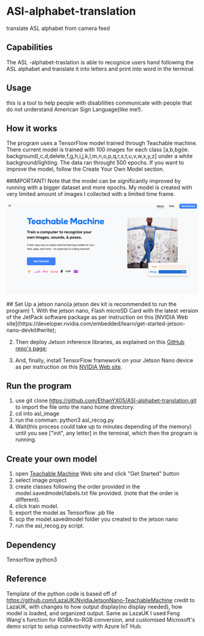 # ASl-alphabet-translation
translate ASL alphabet from camera feed

## Capabilities
The ASL -alphabet-traslation is able to recognice users hand following the ASL alphabet and translate it into letters and print into word in the terminal.

## Usage
this is a tool to help people with disabilities communicate with people that do not understand American Sign Language(like me!). 

## How it works
The program uses a TensorFlow model trained through Teachable machine. There current model is trained with 100 images for each class
[a,b,bg(ie. background),c,d,delete,f,g,h,i,j,k,l,m,n,o,p,q,r,s,t,u,v,w,x,y,z] under a white background/lighting. The data ran throught 500 epochs. If you want to improve the model, follow the Create Your Own Model section.

##IMPORTANT!
Note that the model can be significantly improved by running with a bigger dataset and more epochs. My model is created with very limited amount of images I collected with a limited time frame.

<p align="center">
  <img src="/model.savedmodel/community-teachable-machine-2.png" width="600">
</p>
## Set Up a jetson nano(a jetson dev kit is recommended to run the program)
1. With the jetson nano,  Flash microSD Card with the latest version of the JetPack software package as per instruction on this [NVIDIA Web site](https://developer.nvidia.com/embedded/learn/get-started-jetson-nano-devkit#write);

2. Then deploy Jetson inference libraries, as explained on this [GitHub repo's page](https://github.com/dusty-nv/jetson-inference/blob/master/docs/building-repo-2.md);

3. And, finally, install TensorFlow framework on your Jetson Nano device as per instruction on this [NVIDIA Web site](https://docs.nvidia.com/deeplearning/frameworks/install-tf-jetson-platform/index.html).

## Run the program
1. use git clone https://github.com/EthanYX05/ASl-alphabet-translation.git to import the file onto the nano home directory.
2. cd into asl_image
3. run the comman: python3 asl_recog.py
4. Wait(this process could take up to minutes depending of the memory) until you see ["init", any letter] in the terminal, which then the program is running. 

## Create your own model
1. open [Teachable Machine](https://teachablemachine.withgoogle.com/) Web site and click "Get Started" button
2. select image project
3. create classes following the order provided in the model.savedmodel/labels.txt file provided. (note that the order is different).
4. click train model. 
5. export the model as Tensorflow .pb file
6. scp the model.savedmodel folder you created to the jetson nano
7. run the asl_recog.py script.

## Dependency
Tensorflow
python3 


## Reference
Template of the python code is based off of https://github.com/LazaUK/NvidiaJetsonNano-TeachableMachine credit to LazaUK, with changes to how output display(no display needed), how model is loaded, and organized output.
Same as LazaUK I used Feng Wang's function for RGBA-to-RGB conversion, and customised Microsoft's demo script to setup connectivity with Azure IoT Hub.

